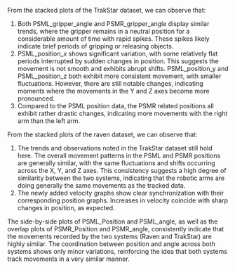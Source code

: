 From the stacked plots of the TrakStar dataset, we can observe that:
1. Both PSML_gripper_angle and PSMR_gripper_angle display similar trends, where the gripper remains in a neutral position for a considerable amount of time with rapid spikes. These spikes likely indicate brief periods of gripping or releasing objects.
2. PSML_position_x shows significant variation, with some relatively flat periods interrupted by sudden changes in position. This suggests the movement is not smooth and exhibits abrupt shifts.
    PSML_position_y and PSML_position_z both exhibit more consistent movement, with smaller fluctuations. However, there are still notable changes, indicating moments where the movements in the Y and Z axes become more pronounced. 
3. Compared to the PSML position data, the PSMR related positions all exhibit rather drastic changes, indicating more movements with the right arm than the left arm.

From the stacked plots of the raven dataset, we can observe that:
1. The trends and observations noted in the TrakStar dataset still hold here. The overall movement patterns in the PSML and PSMR positions are generally similar, with the same fluctuations and shifts occurring across the X, Y, and Z axes.
This consistency suggests a high degree of similarity between the two systems, indicating that the robotic arms are doing generally the same movements as the tracked data.
2. The newly added velocity graphs show clear synchronization with their corresponding position graphs. Increases in velocity coincide with sharp changes in position, as expected.

The side-by-side plots of PSML_Position and PSML_angle, as well as the overlap plots of PSMR_Position and PSMR_angle, consistently indicate that the movements recorded by the two systems (Raven and TrakStar) are highly similar. The coordination between position and angle across both systems shows only minor variations, reinforcing the idea that both systems track movements in a very similar manner.
